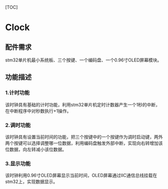 [TOC]

# Clock

## 配件需求

stm32单片机最小系统板、三个按键、一个编码盘、一个0.96寸OLED屏幕模块。

## 功能描述

### 1.计时功能

​    	该时钟具有基础的计时功能，利用stm32单片机定时计数器产生一个1秒的中断，在中断程序中对秒数执行+1操作。

### 2.调时功能

​		该时钟具有设置当前时间的功能，把三个按键中的一个按键作为调时启动键，两外两个按键可以选择调整哪一位数据，利用编码盘触发外部中断，实现向右转增加该位数据，向左转减小该位数据。

### 3.显示功能

​		该时钟利用0.96寸OLED屏幕显示当前时间，OLED屏幕通过IIC通信总线挂载在stm32上，实现数据显示。